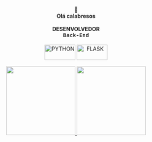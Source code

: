 <div align="center">
🎇<br>
<strong>Olá calabresos</strong><br>
<br>
<strong>DESENVOLVEDOR</strong>

<div align="center">
  <kbd>
  <strong>Back-End</strong>
    </kbd>
</div>  
     <div align="center" style="display: inline_block"><br>  
        <img align="center" alt="PYTHON" height="40" width="80"
        src="https://img.shields.io/badge/python-3670A0?style=for-the-badge&logo=python&logoColor=ffdd54">
         <img align="center" alt="FLASK" height="40" width="80"
        src="https://img.shields.io/badge/flask-%23000.svg?style=for-the-badge&logo=flask&logoColor=white">
     </div>
<div align="center"><br>

<div align="center">
  <a href="https://github.com/Malihgno616">
  <img height="180em" src="https://github-readme-stats.vercel.app/api?username=malihgno616&show_icons=true&theme=dracula&include_all_commits=true&count_private=true"/>
  <img height="180em" src="https://github-readme-stats.vercel.app/api/top-langs/?username=malihgno616&layout=compact&langs_count=7&theme=dracula"/>
</div>
